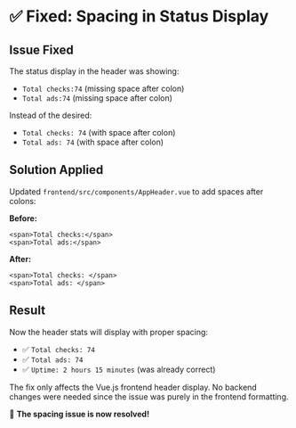 # ✅ Fixed: Spacing in Status Display

## Issue Fixed
The status display in the header was showing:
- `Total checks:74` (missing space after colon)
- `Total ads:74` (missing space after colon)

Instead of the desired:
- `Total checks: 74` (with space after colon)
- `Total ads: 74` (with space after colon)

## Solution Applied
Updated `frontend/src/components/AppHeader.vue` to add spaces after colons:

**Before:**
```vue
<span>Total checks:</span>
<span>Total ads:</span>
```

**After:**
```vue
<span>Total checks: </span>
<span>Total ads: </span>
```

## Result
Now the header stats will display with proper spacing:
- ✅ `Total checks: 74`
- ✅ `Total ads: 74` 
- ✅ `Uptime: 2 hours 15 minutes` (was already correct)

The fix only affects the Vue.js frontend header display. No backend changes were needed since the issue was purely in the frontend formatting.

🎉 **The spacing issue is now resolved!**
